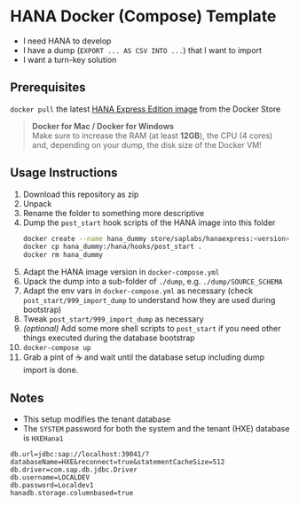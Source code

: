 # HANA Docker (Compose) Template

- I need HANA to develop
- I have a dump (`EXPORT ... AS CSV INTO ...`) that I want to import
- I want a turn-key solution

## Prerequisites

`docker pull` the latest [HANA Express Edition image][image] from the Docker Store

[image]: https://hub.docker.com/_/sap-hana-express-edition/

> **Docker for Mac / Docker for Windows**\
> Make sure to increase the RAM (at least **12GB**), the CPU (4 cores) and, depending on your dump, the disk size of the Docker VM!

## Usage Instructions

1. Download this repository as zip
1. Unpack
1. Rename the folder to something more descriptive
1. Dump the `post_start` hook scripts of the HANA image into this folder
    ```bash
    docker create --name hana_dummy store/saplabs/hanaexpress:<version>
    docker cp hana_dummy:/hana/hooks/post_start .
    docker rm hana_dummy
    ```
1. Adapt the HANA image version in `docker-compose.yml`
1. Upack the dump into a sub-folder of `./dump`, e.g. `./dump/SOURCE_SCHEMA`
1. Adapt the env vars in `docker-compose.yml` as necessary (check `post_start/999_import_dump` to understand how they are
   used during bootstrap)
1. Tweak `post_start/999_import_dump` as necessary
1. *(optional)* Add some more shell scripts to `post_start` if you need other things executed during the database bootstrap
1. `docker-compose up`
1. Grab a pint of :coffee: and wait until the database setup including dump import is done.

## Notes

- This setup modifies the tenant database
- The `SYSTEM` password for both the system and the tenant (HXE) database is `HXEHana1`

```
db.url=jdbc:sap://localhost:39041/?databaseName=HXE&reconnect=true&statementCacheSize=512
db.driver=com.sap.db.jdbc.Driver
db.username=LOCALDEV
db.password=Localdev1
hanadb.storage.columnbased=true
```

